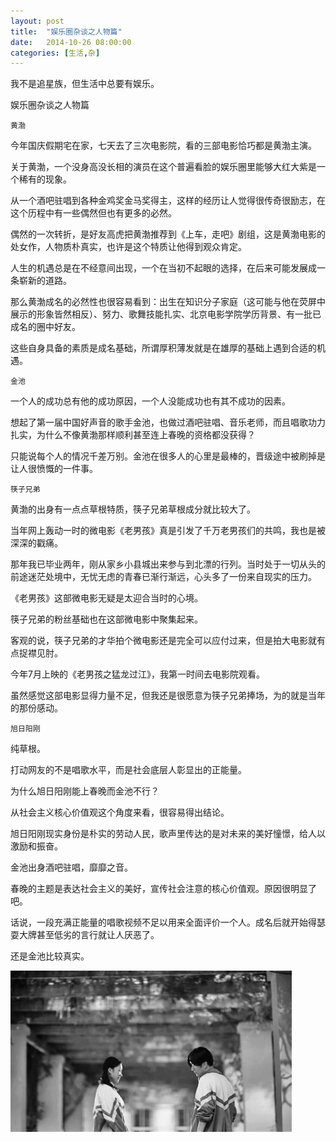 ```yaml
---
layout: post
title:  "娱乐圈杂谈之人物篇"
date:   2014-10-26 08:00:00
categories: [生活,杂]
---
```


我不是追星族，但生活中总要有娱乐。

娱乐圈杂谈之人物篇

`黄渤`

今年国庆假期宅在家，七天去了三次电影院，看的三部电影恰巧都是黄渤主演。

关于黄渤，一个没身高没长相的演员在这个普遍看脸的娱乐圈里能够大红大紫是一个稀有的现象。

从一个酒吧驻唱到各种金鸡奖金马奖得主，这样的经历让人觉得很传奇很励志，在这个历程中有一些偶然但也有更多的必然。

偶然的一次转折，是好友高虎把黄渤推荐到《上车，走吧》剧组，这是黄渤电影的处女作，人物质朴真实，也许是这个特质让他得到观众肯定。

人生的机遇总是在不经意间出现，一个在当初不起眼的选择，在后来可能发展成一条崭新的道路。

那么黄渤成名的必然性也很容易看到：出生在知识分子家庭（这可能与他在荧屏中展示的形象皆然相反）、努力、歌舞技能扎实、北京电影学院学历背景、有一批已成名的圈中好友。

这些自身具备的素质是成名基础，所谓厚积薄发就是在雄厚的基础上遇到合适的机遇。

`金池`

一个人的成功总有他的成功原因，一个人没能成功也有其不成功的因素。

想起了第一届中国好声音的歌手金池，也做过酒吧驻唱、音乐老师，而且唱歌功力扎实，为什么不像黄渤那样顺利甚至连上春晚的资格都没获得？

只能说每个人的情况千差万别。金池在很多人的心里是最棒的，晋级途中被刷掉是让人很愤慨的一件事。

`筷子兄弟`

黄渤的出身有一点点草根特质，筷子兄弟草根成分就比较大了。

当年网上轰动一时的微电影《老男孩》真是引发了千万老男孩们的共鸣，我也是被深深的戳痛。

那年我已毕业两年，刚从家乡小县城出来参与到北漂的行列。当时处于一切从头的前途迷茫处境中，无忧无虑的青春已渐行渐远，心头多了一份来自现实的压力。

《老男孩》这部微电影无疑是太迎合当时的心境。

筷子兄弟的粉丝基础也在这部微电影中聚集起来。

客观的说，筷子兄弟的才华拍个微电影还是完全可以应付过来，但是拍大电影就有点捉襟见肘。

今年7月上映的《老男孩之猛龙过江》，我第一时间去电影院观看。

虽然感觉这部电影显得力量不足，但我还是很愿意为筷子兄弟捧场，为的就是当年的那份感动。

`旭日阳刚`

纯草根。

打动网友的不是唱歌水平，而是社会底层人彰显出的正能量。

为什么旭日阳刚能上春晚而金池不行？

从社会主义核心价值观这个角度来看，很容易得出结论。

旭日阳刚现实身份是朴实的劳动人民，歌声里传达的是对未来的美好憧憬，给人以激励和振奋。

金池出身酒吧驻唱，靡靡之音。

春晚的主题是表达社会主义的美好，宣传社会注意的核心价值观。原因很明显了吧。

话说，一段充满正能量的唱歌视频不足以用来全面评价一个人。成名后就开始得瑟耍大牌甚至低劣的言行就让人厌恶了。

还是金池比较真实。

![hello world](./pic/old-boy.jpg)









